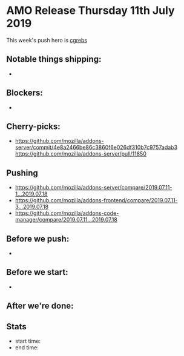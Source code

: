 # AMO Release Thursday 11th July 2019

This week's push hero is [cgrebs](https://github.com/EnTeQuAk)

## Notable things shipping:

*

## Blockers:

*

## Cherry-picks:

* https://github.com/mozilla/addons-server/commit/4e8a2466be86c3860f6e026df310b7c9757adab3 https://github.com/mozilla/addons-server/pull/11850

## Pushing

- https://github.com/mozilla/addons-server/compare/2019.07.11-1...2019.07.18
- https://github.com/mozilla/addons-frontend/compare/2019.07.11-3...2019.07.18
- https://github.com/mozilla/addons-code-manager/compare/2019.07.11...2019.07.18

## Before we push:

* 

## Before we start:

*

## After we're done:


## Stats

- start time:
- end time:
